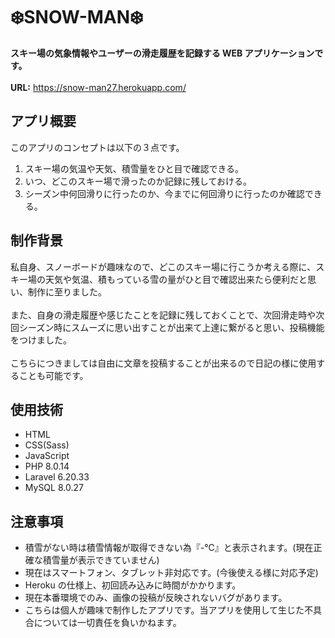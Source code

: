 # ❄️SNOW-MAN❄️

**スキー場の気象情報やユーザーの滑走履歴を記録する WEB アプリケーションです。**
<br><br>
**URL:** https://snow-man27.herokuapp.com/<br>

## アプリ概要

このアプリのコンセプトは以下の３点です。

1. スキー場の気温や天気、積雪量をひと目で確認できる。<br>
1. いつ、どこのスキー場で滑ったのか記録に残しておける。<br>
1. シーズン中何回滑りに行ったのか、今までに何回滑りに行ったのか確認できる。

## 制作背景

私自身、スノーボードが趣味なので、どこのスキー場に行こうか考える際に、スキー場の天気や気温、積もっている雪の量がひと目で確認出来たら便利だと思い、制作に至りました。
<br><br>
また、自身の滑走履歴や感じたことを記録に残しておくことで、次回滑走時や次回シーズン時にスムーズに思い出すことが出来て上達に繋がると思い、投稿機能をつけました。
<br><br>
こちらにつきましては自由に文章を投稿することが出来るので日記の様に使用することも可能です。

## 使用技術

-   HTML
-   CSS(Sass)
-   JavaScript
-   PHP 8.0.14
-   Laravel 6.20.33
-   MySQL 8.0.27

## 注意事項

-   積雪がない時は積雪情報が取得できない為『-℃』と表示されます。(現在正確な積雪量が表示できていません)
-   現在はスマートフォン、タブレット非対応です。(今後使える様に対応予定)
-   Heroku の仕様上、初回読み込みに時間がかかります。
-   現在本番環境でのみ、画像の投稿が反映されないバグがあります。
-   こちらは個人が趣味で制作したアプリです。当アプリを使用して生じた不具合については一切責任を負いかねます。
